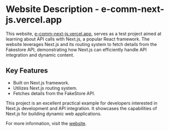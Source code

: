 # Website Description - e-comm-next-js.vercel.app

This website, [e-comm-next-js.vercel.app](https://e-comm-next-js.vercel.app/), serves as a test project aimed at learning about API calls with Next.js, a popular React framework. The website leverages Next.js and its routing system to fetch details from the Fakestore API, demonstrating how Next.js can efficiently handle API integration and dynamic content. 

## Key Features

- Built on Next.js framework.
- Utilizes Next.js routing system.
- Fetches details from the FakeStore API.

This project is an excellent practical example for developers interested in Next.js development and API integration. It showcases the capabilities of Next.js for building dynamic web applications.

For more information, visit the [website](https://e-comm-next-js.vercel.app/).
